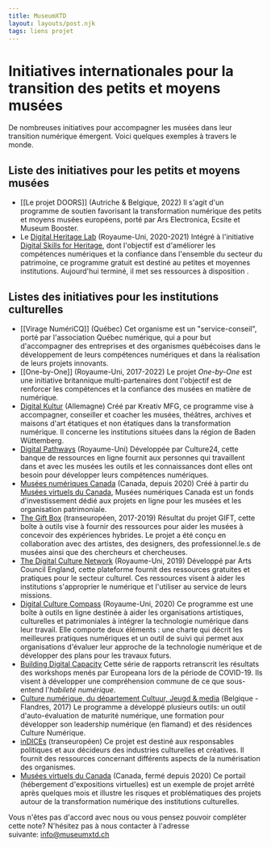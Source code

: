 ```yaml
---
title: MuseumXTD
layout: layouts/post.njk
tags: liens projet
---
```


# Initiatives internationales pour la transition des petits et moyens musées
De nombreuses initiatives pour accompagner les musées dans leur transition numérique émergent. Voici quelques exemples à travers le monde. 

## Liste des initiatives pour les petits et moyens musées
- [[Le projet DOORS]] (Autriche & Belgique, 2022)
   Il s'agit d'un programme de soutien favorisant la transformation numérique des petits et moyens musées européens, porté par Ars Electronica, Ecsite et Museum Booster.  
- Le [Digital Heritage Lab](https://www.a-m-a.co.uk/digital-heritage-lab/) (Royaume-Uni, 2020-2021)
  Intégré à l'initiative [Digital Skills for Heritage](https://www.heritagefund.org.uk/our-work/digital-skills-heritage), dont l'objectif est d'améliorer les compétences numériques et la confiance dans l'ensemble du secteur du patrimoine, ce programme gratuit est destiné au petites et moyennes institutions. Aujourd'hui terminé, il met ses ressources à disposition . 

## Listes des initiatives pour les institutions culturelles
- [[Virage NumériCQ]] (Québec)
  Cet organisme est un "service-conseil", porté par l'association Québec numérique, qui a pour but d'accompagner des entreprises et des organismes québécoises dans le développement de leurs compétences numériques et dans la réalisation de leurs projets innovants.
- [[One-by-One]] (Royaume-Uni, 2017-2022)
  Le projet _One-by-One_ est une initiative britannique multi-partenaires dont l'objectif est de renforcer les compétences et la confiance des musées en matière de numérique.
- [Digital Kultur](https://kreativ.mfg.de/digitale-kultur/) (Allemagne)
  Créé par Kreativ MFG, ce programme vise à accompagner, conseiller et coacher les musées, théâtres, archives et maisons d'art étatiques et non étatiques dans la transformation numérique. Il concerne les institutions situées dans la région de Baden Wüttemberg.
- [Digital Pathways](https://digipathways.co.uk/resources/) (Royaume-Uni)
  Développée par Culture24, cette banque de ressources en ligne fournit aux personnes qui travaillent dans et avec les musées les outils et les connaissances dont elles ont besoin pour développer leurs compétences numériques.
- [Musées numériques Canada](https://www.digitalmuseums.ca/funded-projects/) (Canada, depuis 2020)
  Créé à partir du [Musées virtuels du Canada](https://www.museesnumeriques.ca/mvc-fermeture/?_ga=2.190536427.1355051153.1664970959-1641379607.1664970959&_gl=1*1jwffm8*_ga*MTY0MTM3OTYwNy4xNjY0OTcwOTU5*_ga_77S97Z78MG*MTY2NDk3MDk1OS4xLjEuMTY2NDk3MTIyOS4wLjAuMA..), Musées numériques Canada est un fonds d'investissement dédié aux projets en ligne pour les musées et les organisation patrimoniale. 
- [The Gift Box](https://gifting.digital/) (transeuropéen, 2017-2019)
  Résultat du projet GIFT, cette boîte à outils vise à fournir des ressources pour aider les musées à concevoir des expériences hybrides. Le projet a été conçu en collaboration avec des artistes, des designers, des professionnel.le.s de musées ainsi que des chercheurs et chercheuses.
- [The Digital Culture Network](https://www.artscouncil.org.uk/developing-digital-culture/digital-culture-network) (Royaume-Uni, 2019)
  Développé par Arts Council England, cette plateforme fournit des ressources gratuites et pratiques pour le secteur culturel. Ces ressources visent à aider les institutions s'approprier le numérique et l'utiliser au service de leurs missions. 
- [Digital Culture Compass](https://digitalculturecompass.org.uk) (Royaume-Uni, 2020)
  Ce programme est une boîte à outils en ligne destinée à aider les organisations artistiques, culturelles et patrimoniales à intégrer la technologie numérique dans leur travail. Elle comporte deux éléments : une charte qui décrit les meilleures pratiques numériques et un outil de suivi qui permet aux organisations d'évaluer leur approche de la technologie numérique et de développer des plans pour les travaux futurs.
- [Building Digital Capacity](https://pro.europeana.eu/page/building-digital-capacity) 
  Cette série de rapports retranscrit les résultats des workshops menés par Europeana lors de la période de COVID-19. Ils visent à développer une compréhension commune de ce que sous-entend l'*habileté numérique*.  
- [Culture numérique, du département Cultuur, Jeugd & media](https://www.vlaanderen.be/cjm/nl/cultuur/digitale-cultuur/visie-en-beleid) (Belgique - Flandres, 2017)
  Le programme a développé plusieurs outils: un outil d'auto-évaluation de maturité numérique, une formation pour développer son leadership numérique (en flamand) et des résidences Culture Numérique. 
- [inDICEs](https://indices-culture.eu/) (transeuropéen)
  Ce projet est destiné aux responsables politiques et aux décideurs des industries culturelles et créatives. Il fournit des ressources concernant différents aspects de la numérisation des organismes.  
- [Musées virtuels du Canada](https://www.museesnumeriques.ca/mvc-fermeture/?_ga=2.190536427.1355051153.1664970959-1641379607.1664970959&_gl=1*1jwffm8*_ga*MTY0MTM3OTYwNy4xNjY0OTcwOTU5*_ga_77S97Z78MG*MTY2NDk3MDk1OS4xLjEuMTY2NDk3MTIyOS4wLjAuMA..) (Canada, fermé depuis 2020)
  Ce portail (hébergement d'expositions virtuelles) est un exemple de projet arrêté après quelques mois et illustre les risques et problématiques des projets autour de la transformation numérique des institutions culturelles.  

      

Vous n'êtes pas d'accord avec nous ou vous pensez pouvoir compléter cette note? N'hésitez pas à nous contacter à l'adresse suivante: [info@museumxtd.ch](mailto:info@museumxtd.ch)